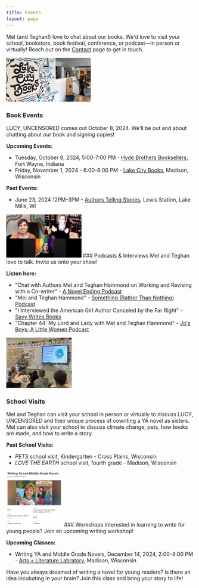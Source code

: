 ```yaml
---
title: Events
layout: page
---
```


Mel (and Teghan!) love to chat about our books. We'd love to visit your school, bookstore, book festival, conference, or podcast—in person or virtually! Reach out on the [Contact](https://www.melhammondbooks.com/contact) page to get in touch.  

<img src="images/site/lake_city_books.jpeg" alt="entrance to Lake City Books" class="image-right " style="max-width:45%;">

### Book Events
LUCY, UNCENSORED comes out October 8, 2024. We'll be out and about chatting about our book and signing copies!

**Upcoming Events:**
- Tuesday, October 8, 2024, 5:00-7:00 PM - [Hyde Brothers Booksellers](https://hydebros.com/), Fort Wayne, Indiana
- Friday, November 1, 2024 - 6:00-8:00 PM - [Lake City Books](https://lakecitybooks.com/), Madison, Wisconsin

**Past Events:**
- June 23, 2024 12PM-3PM - [Authors Telling Stories](https://www.dailyunion.com/news/jefferson_county_area/story-slam-lake-mills-author-event-raises-funds-for-jefferson-county-literacy-council/article_f1d32cdc-3196-11ef-af63-db7e8b9b65ff.html), Lewis Station, Lake Mills, WI

<img src="images/site/savy_youtube.png" alt="Savy, Mel, and Teghan chat over Zoom" class="image-right " style="max-width:40%;">
### Podcasts & Interviews
Mel and Teghan love to talk. Invite us onto your show! 

**Listen here:**
- "Chat with Authors Mel and Teghan Hammond on Working and Revising with a Co-writer" - [A Novel Ending Podcast](https://www.anovelending.com/episode40)
- "Mel and Teghan Hammond" - [Something (Rather Than Nothing) Podcast](https://podcasts.apple.com/us/podcast/mel-and-teghan-hammond/id1473313040?i=1000652795846)
- "I Interviewed the American Girl Author Canceled by the Far Right" - [Savy Writes Books](https://youtu.be/pbcayXOV7Tc?si=J5zsrcT5ineM4Hji)
- "Chapter 44: My Lord and Lady with Mel and Teghan Hammond" - [Jo's Boys: A Little Women Podcast](https://jos-boys-a-little-women-podcast.castos.com/episodes/chapter-44-my-lord-and-lady-with-mel-and-teghan-hammond) 

<div class="entry">
    <img src="images/site/school_visit.jpeg" alt="Mel presents Love the Earth in a classroom" class="image-right" style="max-width: 35%;">
    <div class="text">
        <h3>School Visits</h3>
        <p>Mel and Teghan can visit your school in person or virtually to discuss LUCY, UNCENSORED and their unique process of cowriting a YA novel as sisters. Mel can also visit your school to discuss climate change, pets, how books are made, and how to write a story.</p>
        <p><strong>Past School Visits:</strong></p>
        <ul>
            <li><em>PETS</em> school visit, Kindergarten - Cross Plains, Wisconsin</li>
            <li><em>LOVE THE EARTH</em> school visit, fourth grade - Madison, Wisconsin</li>
        </ul>
    </div>
</div>

<img src="images/site/art_lit_lab.png" alt="a class posting on the ALL website" class="image-right " style="max-width:30%;">
### Workshops
Interested in learning to write for young people? Join an upcoming writing workshop! 

**Upcoming Classes:**
- Writing YA and Middle Grade Novels, December 14, 2024, 2:00-4:00 PM - [Arts + Literature Labratory](https://www.hisawyer.com/arts-literature-laboratory/schedules/activity-set/941852?source=semesters), Madison, Wisconsin

Have you always dreamed of writing a novel for young readers? Is there an idea incubating in your brain? Join this class and bring your story to life!


